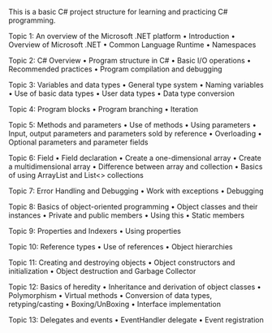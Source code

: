 This is a basic C# project structure for learning and practicing C# programming.

Topic 1: An overview of the Microsoft .NET platform 
    • Introduction 
    • Overview of Microsoft .NET 
    • Common Language Runtime 
    • Namespaces 

Topic 2: C# Overview 
    • Program structure in C# 
    • Basic I/O operations 
    • Recommended practices 
    • Program compilation and debugging 

Topic 3: Variables and data types 
    • General type system 
    • Naming variables 
    • Use of basic data types 
    • User data types 
    • Data type conversion 

Topic 4: Program blocks 
    • Program branching 
    • Iteration 

Topic 5: Methods and parameters 
    • Use of methods 
    • Using parameters 
    • Input, output parameters and parameters sold by reference 
    • Overloading 
    • Optional parameters and parameter fields 

Topic 6: Field 
    • Field declaration 
    • Create a one-dimensional array 
    • Create a multidimensional array 
    • Difference between array and collection 
    • Basics of using ArrayList and List<> collections 

Topic 7: Error Handling and Debugging 
    • Work with exceptions 
    • Debugging 

Topic 8: Basics of object-oriented programming 
    • Object classes and their instances 
    • Private and public members 
    • Using this 
    • Static members 

Topic 9: Properties and Indexers 
    • Using properties 


Topic 10: Reference types 
    • Use of references 
    • Object hierarchies 


Topic 11: Creating and destroying objects 
    • Object constructors and initialization 
    • Object destruction and Garbage Collector 

Topic 12: Basics of heredity 
    • Inheritance and derivation of object classes 
    • Polymorphism 
    • Virtual methods 
    • Conversion of data types, retyping/casting 
    • Boxing/UnBoxing 
    • Interface implementation 

Topic 13: Delegates and events 
    • EventHandler delegate 
    • Event registration